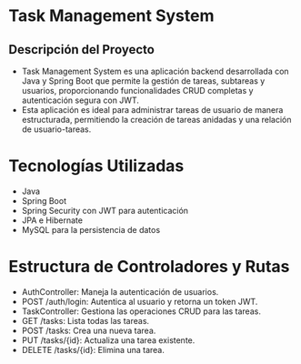 # Task Management System

## Descripción del Proyecto

- Task Management System es una aplicación backend desarrollada con Java y Spring Boot que permite la gestión de tareas, subtareas y usuarios, proporcionando funcionalidades CRUD completas y autenticación segura con JWT. 
- Esta aplicación es ideal para administrar tareas de usuario de manera estructurada, permitiendo la creación de tareas anidadas y una relación de usuario-tareas.

# Tecnologías Utilizadas

- Java
- Spring Boot
- Spring Security con JWT para autenticación
- JPA e Hibernate
- MySQL para la persistencia de datos

# Estructura de Controladores y Rutas

- AuthController: Maneja la autenticación de usuarios.
- POST /auth/login: Autentica al usuario y retorna un token JWT.
- TaskController: Gestiona las operaciones CRUD para las tareas.
- GET /tasks: Lista todas las tareas.
- POST /tasks: Crea una nueva tarea.
- PUT /tasks/{id}: Actualiza una tarea existente.
- DELETE /tasks/{id}: Elimina una tarea.